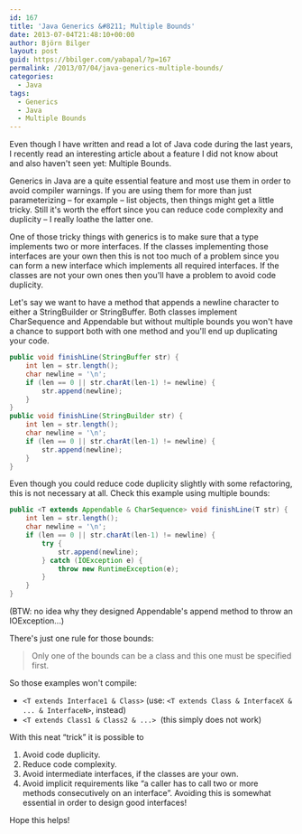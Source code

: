 ```yaml
---
id: 167
title: 'Java Generics &#8211; Multiple Bounds'
date: 2013-07-04T21:48:10+00:00
author: Björn Bilger
layout: post
guid: https://bbilger.com/yabapal/?p=167
permalink: /2013/07/04/java-generics-multiple-bounds/
categories:
  - Java
tags:
  - Generics
  - Java
  - Multiple Bounds
---
```

Even though I have written and read a lot of Java code during the last years, I recently read an interesting article about a feature I did not know about and also haven't seen yet: Multiple Bounds.

Generics in Java are a quite essential feature and most use them in order to avoid compiler warnings. If you are using them for more than just parameterizing &#8211; for example &#8211; list objects, then things might get a little tricky. Still it's worth the effort since you can reduce code complexity and duplicity &#8211; I really loathe the latter one.

One of those tricky things with generics is to make sure that a type implements two or more interfaces. If the classes implementing those interfaces are your own then this is not too much of a problem since you can form a new interface which implements all required interfaces. If the classes are not your own ones then you'll have a problem to avoid code duplicity.

<!--more-->

Let's say we want to have a method that appends a newline character to either a StringBuilder or StringBuffer. Both classes implement CharSequence and Appendable but without multiple bounds you won't have a chance to support both with one method and you'll end up duplicating your code.

``` java
public void finishLine(StringBuffer str) {
	int len = str.length();
	char newline = '\n';
	if (len == 0 || str.charAt(len-1) != newline) {
		str.append(newline);
	}
}
public void finishLine(StringBuilder str) {
	int len = str.length();
	char newline = '\n';
	if (len == 0 || str.charAt(len-1) != newline) {
		str.append(newline);
	}
}
```

Even though you could reduce code duplicity slightly with some refactoring, this is not necessary at all. Check this example using multiple bounds:

``` java
public <T extends Appendable & CharSequence> void finishLine(T str) {
	int len = str.length();
	char newline = '\n';
	if (len == 0 || str.charAt(len-1) != newline) {
		try {
			str.append(newline);
		} catch (IOException e) {
			throw new RuntimeException(e);
		}
	}
}
```

(BTW: no idea why they designed Appendable's append method to throw an IOException...)

There's just one rule for those bounds:

> Only one of the bounds can be a class and this one must be specified first.

So those examples won't compile:

  * `<T extends Interface1 & Class>` (use: `<T extends Class & InterfaceX & ... & InterfaceN>`, instead)</span>
  * `<T extends Class1 & Class2 & ...>`  (this simply does not work)

With this neat &#8220;trick&#8221; it is possible to

  1. Avoid code duplicity.
  2. Reduce code complexity.
  3. Avoid intermediate interfaces, if the classes are your own.
  4. Avoid implicit requirements like &#8220;a caller has to call two or more methods consecutively on an interface&#8221;. Avoiding this is somewhat essential in order to design good interfaces!

Hope this helps!